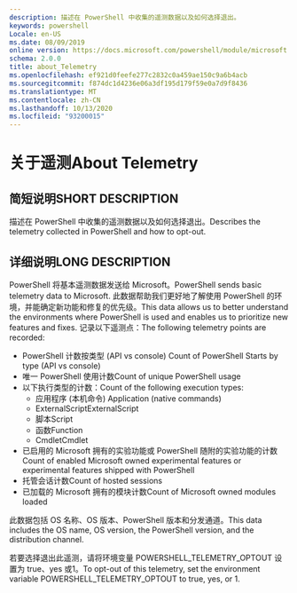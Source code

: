 ```yaml
---
description: 描述在 PowerShell 中收集的遥测数据以及如何选择退出。
keywords: powershell
Locale: en-US
ms.date: 08/09/2019
online version: https://docs.microsoft.com/powershell/module/microsoft.powershell.core/about/about_telemetry?view=powershell-7.1&WT.mc_id=ps-gethelp
schema: 2.0.0
title: about_Telemetry
ms.openlocfilehash: ef921d0feefe277c2832c0a459ae150c9a6b4acb
ms.sourcegitcommit: f874dc1d4236e06a3df195d179f59e0a7d9f8436
ms.translationtype: MT
ms.contentlocale: zh-CN
ms.lasthandoff: 10/13/2020
ms.locfileid: "93200015"
---
```

# <a name="about-telemetry"></a><span data-ttu-id="6c78a-104">关于遥测</span><span class="sxs-lookup"><span data-stu-id="6c78a-104">About Telemetry</span></span>

## <a name="short-description"></a><span data-ttu-id="6c78a-105">简短说明</span><span class="sxs-lookup"><span data-stu-id="6c78a-105">SHORT DESCRIPTION</span></span>

<span data-ttu-id="6c78a-106">描述在 PowerShell 中收集的遥测数据以及如何选择退出。</span><span class="sxs-lookup"><span data-stu-id="6c78a-106">Describes the telemetry collected in PowerShell and how to opt-out.</span></span>

## <a name="long-description"></a><span data-ttu-id="6c78a-107">详细说明</span><span class="sxs-lookup"><span data-stu-id="6c78a-107">LONG DESCRIPTION</span></span>

<span data-ttu-id="6c78a-108">PowerShell 将基本遥测数据发送给 Microsoft。</span><span class="sxs-lookup"><span data-stu-id="6c78a-108">PowerShell sends basic telemetry data to Microsoft.</span></span>
<span data-ttu-id="6c78a-109">此数据帮助我们更好地了解使用 PowerShell 的环境，并能确定新功能和修复的优先级。</span><span class="sxs-lookup"><span data-stu-id="6c78a-109">This data allows us to better understand the environments where PowerShell is used and enables us to prioritize new features and fixes.</span></span>
<span data-ttu-id="6c78a-110">记录以下遥测点：</span><span class="sxs-lookup"><span data-stu-id="6c78a-110">The following telemetry points are recorded:</span></span>

- <span data-ttu-id="6c78a-111">PowerShell 计数按类型 (API vs console) </span><span class="sxs-lookup"><span data-stu-id="6c78a-111">Count of PowerShell Starts by type (API vs console)</span></span>
- <span data-ttu-id="6c78a-112">唯一 PowerShell 使用计数</span><span class="sxs-lookup"><span data-stu-id="6c78a-112">Count of unique PowerShell usage</span></span>
- <span data-ttu-id="6c78a-113">以下执行类型的计数：</span><span class="sxs-lookup"><span data-stu-id="6c78a-113">Count of the following execution types:</span></span>
  - <span data-ttu-id="6c78a-114">应用程序 (本机命令) </span><span class="sxs-lookup"><span data-stu-id="6c78a-114">Application (native commands)</span></span>
  - <span data-ttu-id="6c78a-115">ExternalScript</span><span class="sxs-lookup"><span data-stu-id="6c78a-115">ExternalScript</span></span>
  - <span data-ttu-id="6c78a-116">脚本</span><span class="sxs-lookup"><span data-stu-id="6c78a-116">Script</span></span>
  - <span data-ttu-id="6c78a-117">函数</span><span class="sxs-lookup"><span data-stu-id="6c78a-117">Function</span></span>
  - <span data-ttu-id="6c78a-118">Cmdlet</span><span class="sxs-lookup"><span data-stu-id="6c78a-118">Cmdlet</span></span>
- <span data-ttu-id="6c78a-119">已启用的 Microsoft 拥有的实验功能或 PowerShell 随附的实验功能的计数</span><span class="sxs-lookup"><span data-stu-id="6c78a-119">Count of enabled Microsoft owned experimental features or experimental features shipped with PowerShell</span></span>
- <span data-ttu-id="6c78a-120">托管会话计数</span><span class="sxs-lookup"><span data-stu-id="6c78a-120">Count of hosted sessions</span></span>
- <span data-ttu-id="6c78a-121">已加载的 Microsoft 拥有的模块计数</span><span class="sxs-lookup"><span data-stu-id="6c78a-121">Count of Microsoft owned modules loaded</span></span>

<span data-ttu-id="6c78a-122">此数据包括 OS 名称、OS 版本、PowerShell 版本和分发通道。</span><span class="sxs-lookup"><span data-stu-id="6c78a-122">This data includes the OS name, OS version, the PowerShell version, and the distribution channel.</span></span>

<span data-ttu-id="6c78a-123">若要选择退出此遥测，请将环境变量 POWERSHELL_TELEMETRY_OPTOUT 设置为 true、yes 或1。</span><span class="sxs-lookup"><span data-stu-id="6c78a-123">To opt-out of this telemetry, set the environment variable POWERSHELL_TELEMETRY_OPTOUT to true, yes, or 1.</span></span>

